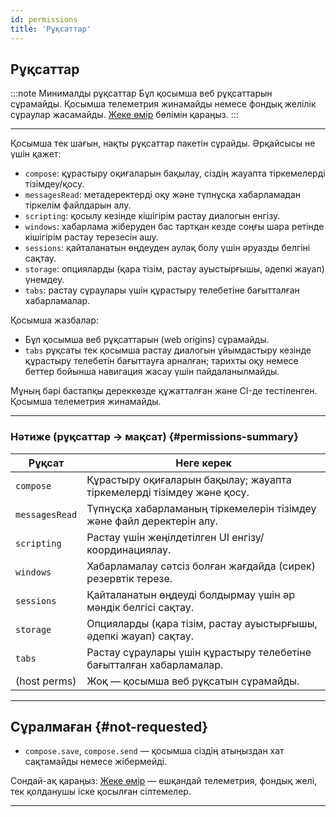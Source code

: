 ```yaml
---
id: permissions
title: 'Рұқсаттар'
---
```


## Рұқсаттар

:::note Минималды рұқсаттар
Бұл қосымша веб рұқсаттарын сұрамайды. Қосымша телеметрия жинамайды немесе фондық желілік сұраулар жасамайды. [Жеке өмір](privacy) бөлімін қараңыз.
:::

---

Қосымша тек шағын, нақты рұқсаттар пакетін сұрайды. Әрқайсысы не үшін қажет:

- `compose`: құрастыру оқиғаларын бақылау, сіздің жауапта тіркемелерді тізімдеу/қосу.
- `messagesRead`: метадеректерді оқу және түпнұсқа хабарламадан тіркелім файлдарын алу.
- `scripting`: қосылу кезінде кішігірім растау диалогын енгізу.
- `windows`: хабарлама жіберуден бас тартқан кезде соңғы шара ретінде кішігірім растау терезесін ашу.
- `sessions`: қайталанатын өңдеуден аулақ болу үшін әруазды белгіні сақтау.
- `storage`: опцияларды (қара тізім, растау ауыстырғышы, әдепкі жауап) үнемдеу.
- `tabs`: растау сұраулары үшін құрастыру телебетіне бағытталған хабарламалар.

Қосымша жазбалар:

- Бұл қосымша веб рұқсаттарын (web origins) сұрамайды.
- `tabs` рұқсаты тек қосымша растау диалогын ұйымдастыру кезінде құрастыру телебетін бағыттауға арналған; тарихты оқу немесе беттер бойынша навигация жасау үшін пайдаланылмайды.

Мұның бәрі бастапқы дереккөзде құжатталған және CI-де тестіленген. Қосымша телеметрия жинамайды.

---

### Нәтиже (рұқсаттар → мақсат) {#permissions-summary}

| Рұқсат         | Неге керек                                                             |
| -------------- | ---------------------------------------------------------------------- |
| `compose`      | Құрастыру оқиғаларын бақылау; жауапта тіркемелерді тізімдеу және қосу. |
| `messagesRead` | Түпнұсқа хабарламаның тіркемелерін тізімдеу және файл деректерін алу.  |
| `scripting`    | Растау үшін жеңілдетілген UI енгізу/координациялау.                    |
| `windows`      | Хабарламалау сәтсіз болған жағдайда (сирек) резервтік терезе.          |
| `sessions`     | Қайталанатын өңдеуді болдырмау үшін әр мәндік белгісі сақтау.          |
| `storage`      | Опцияларды (қара тізім, растау ауыстырғышы, әдепкі жауап) сақтау.      |
| `tabs`         | Растау сұраулары үшін құрастыру телебетіне бағытталған хабарламалар.   |
| (host perms)   | Жоқ — қосымша веб рұқсатын сұрамайды.                                  |

---

## Сұралмаған {#not-requested}

- `compose.save`, `compose.send` — қосымша сіздің атыңыздан хат сақтамайды немесе жібермейді.

Сондай-ақ қараңыз: [Жеке өмір](privacy) — ешқандай телеметрия, фондық желі, тек қолданушы іске қосылған сілтемелер.

---
